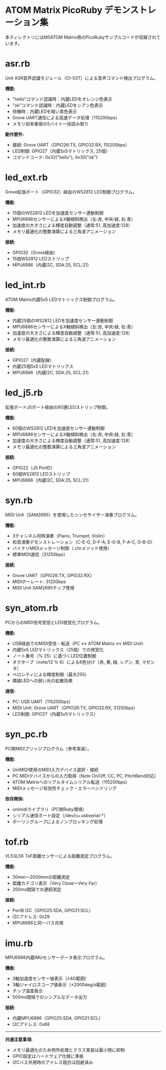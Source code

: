 # ATOM Matrix PicoRuby デモンストレーション集

本ディレクトリにはM5ATOM Matrix用のPicoRubyサンプルコードが収録されています。

# asr.rb

Unit ASR音声認識モジュール（CI-03T）による音声コマンド検出プログラム。

**機能:**
- "hello"コマンド認識時：内蔵LEDをオレンジ色表示
- "ok"コマンド認識時：内蔵LEDをシアン色表示
- 待機時：内蔵LEDを暗い青色表示
- Grove UART通信による高速データ処理（115200bps）
- メモリ効率重視の5バイト一括読み取り

**動作要件:**
- 接続: Grove UART（GPIO26:TX, GPIO32:RX, 115200bps）
- LED制御: GPIO27（内蔵5x5マトリックス, 25個）
- コマンドコード: 0x32("hello"), 0x30("ok")

# led_ext.rb

Grove拡張ポート（GPIO32）経由のWS2812 LED制御プログラム。

**機能:**
- 15個のWS2812 LEDを加速度センサー連動制御
- MPU6886センサーによるX軸傾斜検出（左:赤, 中央:緑, 右:青）
- 加速度の大きさによる輝度自動調整（通常:51, 高加速度:128）
- メモリ最適化の整数演算による三角波アニメーション

**接続:**
- GPIO32（Grove経由）
- 15個WS2812 LEDストリップ
- MPU6886（内蔵I2C, SDA:25, SCL:21）

# led_int.rb

ATOM Matrix内蔵5x5 LEDマトリックス制御プログラム。

**機能:**
- 内蔵25個のWS2812 LEDを加速度センサー連動制御
- MPU6886センサーによるX軸傾斜検出（左:赤, 中央:緑, 右:青）
- 加速度の大きさによる輝度自動調整（通常:51, 高加速度:128）
- メモリ最適化の整数演算による三角波アニメーション

**接続:**
- GPIO27（内蔵配線）
- 内蔵25個5x5 LEDマトリックス
- MPU6886（内蔵I2C, SDA:25, SCL:21）

# led_j5.rb

拡張ボードJ5ポート経由の60連LEDストリップ制御。

**機能:**
- 60個のWS2812 LEDを加速度センサー連動制御
- MPU6886センサーによるX軸傾斜検出（左:赤, 中央:緑, 右:青）
- 加速度の大きさによる輝度自動調整（通常:51, 高加速度:128）
- メモリ最適化の整数演算による三角波アニメーション

**接続:**
- GPIO22（J5 PortD）
- 60個WS2812 LEDストリップ
- MPU6886（内蔵I2C, SDA:25, SCL:21）

# syn.rb

MIDI Unit（SAM2695）を使用したシンセサイザー演奏プログラム。

**機能:**
- 3チャンネル同時演奏（Piano, Trumpet, Violin）
- 和音演奏デモンストレーション（C-E-G, D-F-A, E-G-B, F-A-C, G-B-D）
- バイナリMIDIメッセージ制御（.chrメソッド使用）
- 標準MIDI通信（31250bps）

**接続:**
- Grove UART（GPIO26:TX, GPIO32:RX）
- MIDIボーレート: 31250bps
- MIDI Unit SAM2695チップ使用

# syn_atom.rb

PCからのMIDI信号受信とLED視覚化プログラム。

**機能:**
- USB経由でのMIDI受信・転送（PC ↔ ATOM Matrix ↔ MIDI Unit）
- 内蔵5x5 LEDマトリックス（25個）での視覚化
- ノート番号（% 25）に基づくLED位置制御
- オクターブ（note/12 % 6）による6色分け（赤, 黄, 緑, シアン, 青, マゼンタ）
- ベロシティによる輝度制御（最大255）
- 隣接LEDへの弱い光の拡散効果

**通信:**
- PC: USB UART（115200bps）
- MIDI Unit: Grove UART（GPIO26:TX, GPIO32:RX, 31250bps）
- LED制御: GPIO27（内蔵5x5マトリックス）

# syn_pc.rb

PC側MIDIブリッジプログラム（参考実装）。

**機能:**
- UniMIDI使用のMIDI入力デバイス選択・接続
- PC MIDIデバイスからの入力取得（Note On/Off, CC, PC, PitchBend対応）
- ATOM Matrixへのリアルタイムシリアル転送（115200bps）
- MIDIメッセージ有効性チェック・エラーハンドリング

**依存関係:**
- unimidiライブラリ（PC側Ruby環境）
- シリアル通信ポート設定（/dev/cu.usbserial-*）
- ポーリングループによるノンブロッキング処理

# tof.rb

VL53L0X ToF距離センサーによる距離測定プログラム。

**機能:**
- 30mm～2000mmの距離測定
- 距離カテゴリ表示（Very Close～Very Far）
- 200ms間隔での連続測定

**接続:**
- PortB I2C（GPIO25:SDA, GPIO21:SCL）
- I2Cアドレス: 0x29
- MPU6886と同一バス共用

# imu.rb

MPU6886内蔵IMUセンサーデータ表示プログラム。

**機能:**
- 3軸加速度センサー値表示（±4G範囲）
- 3軸ジャイロスコープ値表示（±2000deg/s範囲）
- チップ温度表示
- 500ms間隔でのシンプルなデータ出力

**接続:**
- 内蔵MPU6886（GPIO25:SDA, GPIO21:SCL）
- I2Cアドレス: 0x68

---

**共通注意事項:**
- メモリ最適化のため例外処理とクラス実装は最小限に抑制
- GPIO設定はハードウェア仕様に準拠
- I2Cバス共用時のアドレス競合は回避済み